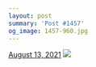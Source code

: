 ```yaml
---
layout: post
summary: 'Post #1457'
og_image: 1457-960.jpg
---
```


<p>
  <time>
    <a href="/1457">August 13, 2021</a>
  </time>
  <a href="/1457">
    <img src="{{ site.assets_url }}/1457-480.jpg" srcset="{{ site.assets_url }}/1457-240.jpg 240w, {{ site.assets_url }}/1457-480.jpg 480w, {{ site.assets_url }}/1457-720.jpg 720w, {{ site.assets_url }}/1457-960.jpg 960w" sizes="(min-width: 700px) 50vw, calc(100vw - 2rem)" />
  </a>
</p>
